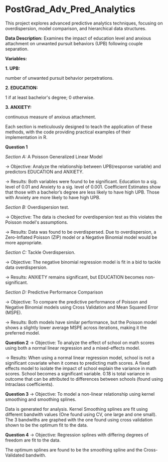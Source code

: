 # PostGrad_Adv_Pred_Analytics

This project explores advanced predictive analytics techniques, focusing on overdispersion, model comparison, and hierarchical data structures.

**Data Description:**
Examines the impact of education level and anxious attachment on unwanted pursuit behaviors (UPB) following couple separation.

**Variables:**

**1. UPB:**

number of unwanted pursuit behavior perpetrations.

**2. EDUCATION:**

1 if at least bachelor's degree; 0 otherwise.

**3. ANXIETY:**

continuous measure of anxious attachment.

Each section is meticulously designed to teach the application of these methods, with the code providing practical examples of their implementation in R.


**Question 1**

_Section A:_ A Poisson Generalized Linear Model
  
  -> Objective: Analyze the relationship between UPB(response variable) and predictors EDUCATION and ANXIETY.
  
  -> Results: Both variables were found to be significant. Education to a sig. level of 0.01 and Anxiety to a sig. level of 0.001. 
              Coefficient Estimates show that those with a bachelor’s degree are less likely to have high UPB.
              Those with Anxiety are more likely to have high UPB.

_Section B:_ Overdispersion test. 
  
  -> Objective: The data is checked for overdispersion test as this violates the Poisson model's assumptions.

  -> Results: Data was found to be overdispersed. Due to overdispersion, a Zero-Inflated Poisson (ZIP) model or a Negative Binomial model would be more appropriate.

_Section C:_  Tackle Overdispersion.

  -> Objective: The negative binomial regression model is fit in a bid to tackle data overdispersion.

  -> Results: ANXIETY remains significant, but EDUCATION becomes non-significant.

_Section D:_ Predictive Performance Comparison
  
  -> Objective: To compare the predictive performance of Poisson and Negative Binomial models using Cross Validation and Mean Squared Error (MSPE).

  -> Results: Both models have similar performance, but the Poisson model shows a slightly lower average MSPE across iterations, making it the preferred model.

  **Question 2**
  -> Objective: To analyze the effect of school on math scores using both a normal linear regression and a mixed-effects model.

  -> Results: When using a normal linear regression model, school is not a significant covariate when it comes to predicting math scores.
              A fixed effects model to isolate the impact of school explain the variance in math scores. School becomes a significant variable. 
              0.18 is total variance in outcome that can be attributed to differences between schools (found using Intraclass coefficients). 


  **Question 3**
  -> Objective: To model a non-linear relationship using kernel smoothing and smoothing splines. 
 
  Data is generated for analysis. Kernel Smoothing splines are fit using different bandwith values (One found using CV, one large and one small).
  The 3 bandwiths are graphed with the one found using cross validation shown to be the optimum fit to the data.


  **Question 4**
  -> Objective: Regression splines with differing degrees of freedom are fit to the data. 

  The optimum splines are found to be the smoothing spline and the Cross-Validated bandwith.

  
